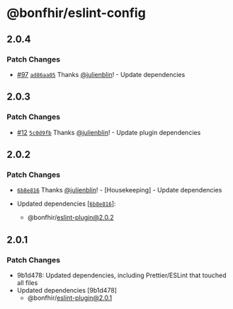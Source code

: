 # @bonfhir/eslint-config

## 2.0.4

### Patch Changes

- [#97](https://github.com/bonfhir/bonfhir/pull/97) [`ad86aa05`](https://github.com/bonfhir/bonfhir/commit/ad86aa058bd100ac1f95b25c09ad18fa7cbafa85) Thanks [@julienblin](https://github.com/julienblin)! - Update dependencies

## 2.0.3

### Patch Changes

- [#12](https://github.com/bonfhir/bonfhir/pull/12) [`5c0d9fb`](https://github.com/bonfhir/bonfhir/commit/5c0d9fba2089ab8dcb90f3f95a87ae8f7265b5ea) Thanks [@julienblin](https://github.com/julienblin)! - Update plugin dependencies

## 2.0.2

### Patch Changes

- [`6b8e816`](https://github.com/bonfhir/bonfhir/commit/6b8e8164afea6c06de22bf8e1313b29057a9ff6e) Thanks [@julienblin](https://github.com/julienblin)! - [Housekeeping] - Update dependencies

- Updated dependencies [[`6b8e816`](https://github.com/bonfhir/bonfhir/commit/6b8e8164afea6c06de22bf8e1313b29057a9ff6e)]:
  - @bonfhir/eslint-plugin@2.0.2

## 2.0.1

### Patch Changes

- 9b1d478: Updated dependencies, including Prettier/ESLint that touched all files
- Updated dependencies [9b1d478]
  - @bonfhir/eslint-plugin@2.0.1
